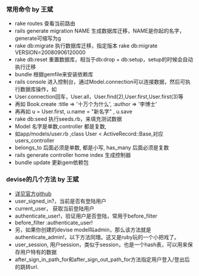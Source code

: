 ### 常用命令 by 王斌
* rake routes 查看当前路由
* rails generate migration NAME 生成数据库迁移，NAME是你起的名字，generate可缩写为g
* rake db:migrate 执行数据库迁移，指定版本 rake db:migrate VERSION=20080906120000
* rake db:reset 重置数据库，相当于db:drop + db:setup，setup的时候会自动执行迁移
* bundle 根据gemfile来安装依赖库
* rails console 进入控制台，通过Model.connection可以连接数据，然后可执行数据库操作，如
* User.connection回车，User.all，User.find(2),User.first,User.first(3)等
* 再如 Book.create :title => '十万个为什么', :author => '李博士'
* 再再如 u = User.first, u.name = "新名字" , u.save
* rake db:seed 执行seeds.rb，来填充测试数据
* Model 名字是单数,controller 都是复数,
* 如app/models/user.rb ,class User < ActiveRecord::Base,对应users_controller
* belongs_to 后面必须是单数, 都是小写, has_many 后面必须是复数 
* rails generate controller home index 生成控制器
* bundle update 更新gem依赖包

### devise的几个方法 by 王斌
* [详见官方github](https://github.com/plataformatec/devise) 
* user_signed_in?，当前是否有登陆用户
* current_user， 获取当前登陆用户
* authenticate_user!，验证用户是否登陆，常用于before_filter
* before_filter :authenticate_user!  
* 另，如果你创建的devise model叫admin，那么该方法就是authenticate_admin!，以下方法同理。这又是ruby玩的一个小把戏了。
* user_session, 用户session，类似于session，也是一个hash表，可以用来保存用户特有的数据
* after_sign_in_path_for和after_sign_out_path_for方法指定用户登入/登出后的跳转url.


